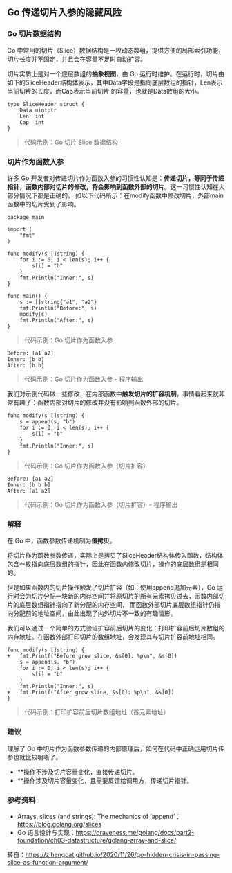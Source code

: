 ## Go 传递切片入参的隐藏风险
### Go 切片数据结构
Go 中常用的切片（Slice）数据结构是一枚动态数组，提供方便的局部索引功能，切片长度并不固定，并且会在容量不足时自动扩容。

切片实质上是对一个底层数组的**抽象视图**，由 Go 运行时维护。在运行时，切片由如下的SliceHeader结构体表示，其中Data字段是指向底层数组的指针，Len表示当前切片的长度，而Cap表示当前切片
的容量，也就是Data数组的大小。
```
type SliceHeader struct {
    Data uintptr
    Len  int
    Cap  int
}
```
> 代码示例：Go 切片 Slice 数据结构
### 切片作为函数入参
许多 Go 开发者对传递切片作为函数入参的习惯性认知是：**传递切片，等同于传递指针，函数内部对切片的修改，将会影响到函数外部的切片**。这一习惯性认知在大部分情况下都是正确的。
如以下代码所示：在modify函数中修改切片，外部main函数中的切片受到了影响。
```
package main

import (
    "fmt"
)

func modify(s []string) {
    for i := 0; i < len(s); i++ {
        s[i] = "b"
    }
    fmt.Println("Inner:", s)
}

func main() {
    s := []string{"a1", "a2"}
    fmt.Println("Before:", s)
    modify(s)
    fmt.Println("After:", s)
}
```
> 代码示例：Go 切片作为函数入参
```
Before: [a1 a2]
Inner: [b b]
After: [b b]
```
> 代码示例：Go 切片作为函数入参 - 程序输出

我们对示例代码做一些修改，在内部函数中**触发切片的扩容机制**，事情看起来就非常有趣了：函数内部对切片的修改并没有影响到函数外部的切片。
```
func modify(s []string) {
    s = append(s, "b")
    for i := 0; i < len(s); i++ {
        s[i] = "b"
    }
    fmt.Println("Inner:", s)
}
```
> 代码示例：Go 切片作为函数入参（切片扩容）
```
Before: [a1 a2]
Inner: [b b b]
After: [a1 a2]
```
> 代码示例：Go 切片作为函数入参（切片扩容）- 程序输出

### 解释
在 Go 中，函数参数传递机制为**值拷贝**。

将切片作为函数参数传递，实际上是拷贝了SliceHeader结构体传入函数，结构体包含一枚指向底层数组的指针，因此在函数内修改切片，操作的底层数组是相同的。

但是如果函数内的切片操作触发了切片扩容（如：使用append追加元素），Go 运行时会为切片分配一块新的内存空间并将原切片的所有元素拷贝过去，函数内部切片的底层数组指针指向了新分配的内存空间，
而函数外部切片底层数组指针仍指向分配前的地址空间，由此出现了内外切片不一致的有趣情形。

我们可以通过一个简单的方式验证扩容前后切片的变化：打印扩容前后切片数组的内存地址。在函数外部打印切片的数组地址，会发现其与切片扩容前地址相同。
```
func modify(s []string) {
+   fmt.Printf("Before grow slice, &s[0]: %p\n", &s[0])
    s = append(s, "b")
    for i := 0; i < len(s); i++ {
        s[i] = "b"
    }
    fmt.Println("Inner:", s)
+   fmt.Printf("After grow slice, &s[0]: %p\n", &s[0])
}
```
> 代码示例：打印扩容前后切片数组地址（首元素地址）

###  建议
理解了 Go 中切片作为函数参数传递的内部原理后，如何在代码中正确运用切片传参也就比较明晰了。
* **操作不涉及切片容量变化，直接传递切片。
* **操作涉及切片容量变化，且需要反馈给调用方，传递切片指针。
### 参考资料
* Arrays, slices (and strings): The mechanics of ‘append’：https://blog.golang.org/slices
* Go 语言设计与实现：https://draveness.me/golang/docs/part2-foundation/ch03-datastructure/golang-array-and-slice/

转自：https://zihengcat.github.io/2020/11/26/go-hidden-crisis-in-passing-slice-as-function-argument/



